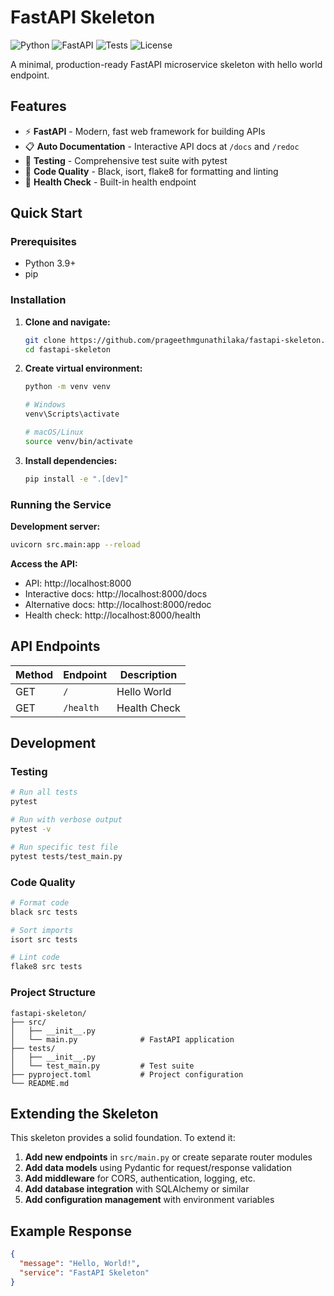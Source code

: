 # FastAPI Skeleton

![Python](https://img.shields.io/badge/python-3.9+-blue.svg)
![FastAPI](https://img.shields.io/badge/FastAPI-0.104+-green.svg)
![Tests](https://img.shields.io/badge/tests-5%20passed-brightgreen.svg)
![License](https://img.shields.io/badge/license-MIT-blue.svg)

A minimal, production-ready FastAPI microservice skeleton with hello world endpoint.

## Features

- ⚡ **FastAPI** - Modern, fast web framework for building APIs
- 📋 **Auto Documentation** - Interactive API docs at `/docs` and `/redoc`
- 🧪 **Testing** - Comprehensive test suite with pytest
- 🔧 **Code Quality** - Black, isort, flake8 for formatting and linting
- 🏥 **Health Check** - Built-in health endpoint

## Quick Start

### Prerequisites

- Python 3.9+
- pip

### Installation

1. **Clone and navigate:**
   ```bash
   git clone https://github.com/prageethmgunathilaka/fastapi-skeleton.git
   cd fastapi-skeleton
   ```

2. **Create virtual environment:**
   ```bash
   python -m venv venv
   
   # Windows
   venv\Scripts\activate
   
   # macOS/Linux
   source venv/bin/activate
   ```

3. **Install dependencies:**
   ```bash
   pip install -e ".[dev]"
   ```

### Running the Service

**Development server:**
```bash
uvicorn src.main:app --reload
```

**Access the API:**
- API: http://localhost:8000
- Interactive docs: http://localhost:8000/docs
- Alternative docs: http://localhost:8000/redoc
- Health check: http://localhost:8000/health

## API Endpoints

| Method | Endpoint | Description |
|--------|----------|-------------|
| GET    | `/`      | Hello World |
| GET    | `/health`| Health Check |

## Development

### Testing

```bash
# Run all tests
pytest

# Run with verbose output
pytest -v

# Run specific test file
pytest tests/test_main.py
```

### Code Quality

```bash
# Format code
black src tests

# Sort imports
isort src tests

# Lint code
flake8 src tests
```

### Project Structure

```
fastapi-skeleton/
├── src/
│   ├── __init__.py
│   └── main.py              # FastAPI application
├── tests/
│   ├── __init__.py
│   └── test_main.py         # Test suite
├── pyproject.toml           # Project configuration
└── README.md
```

## Extending the Skeleton

This skeleton provides a solid foundation. To extend it:

1. **Add new endpoints** in `src/main.py` or create separate router modules
2. **Add data models** using Pydantic for request/response validation
3. **Add middleware** for CORS, authentication, logging, etc.
4. **Add database integration** with SQLAlchemy or similar
5. **Add configuration management** with environment variables

## Example Response

```json
{
  "message": "Hello, World!",
  "service": "FastAPI Skeleton"
}
```